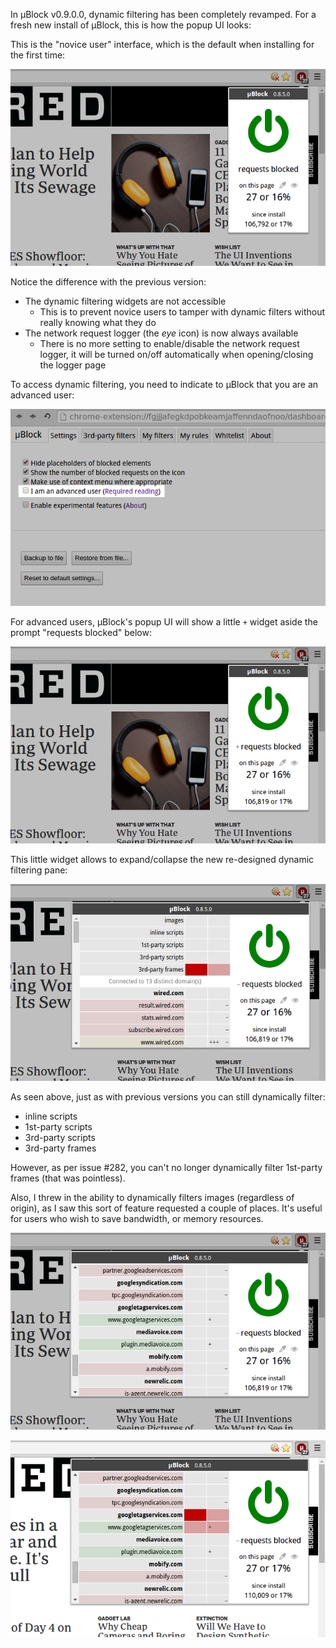 In µBlock v0.9.0.0, dynamic filtering has been completely revamped. For a fresh new install of µBlock, this is how the popup UI looks:

This is the "novice user" interface, which is the default when installing for the first time:

![figure 1](https://raw.githubusercontent.com/gorhill/uBlock/fix-433/doc/img/df-tut-01.png)

Notice the difference with the previous version:

- The dynamic filtering widgets are not accessible
    - This is to prevent novice users to tamper with dynamic filters without really knowing what they do
- The network request logger (the _eye_ icon) is now always available
    - There is no more setting to enable/disable the network request logger, it will be turned on/off automatically when opening/closing the logger page

To access dynamic filtering, you need to indicate to µBlock that you are an advanced user:

![figure 2](https://raw.githubusercontent.com/gorhill/uBlock/fix-433/doc/img/df-tut-02.png)

For advanced users, µBlock's popup UI will show a little `+` widget aside the prompt "requests blocked" below:

![figure 3](https://raw.githubusercontent.com/gorhill/uBlock/fix-433/doc/img/df-tut-03.png)

This little widget allows to expand/collapse the new re-designed dynamic filtering pane:

![figure 4](https://raw.githubusercontent.com/gorhill/uBlock/fix-433/doc/img/df-tut-04.png)

As seen above, just as with previous versions you can still dynamically filter:

- inline scripts
- 1st-party scripts
- 3rd-party scripts
- 3rd-party frames

However, as per issue #282, you can't no longer dynamically filter 1st-party frames (that was pointless).

Also, I threw in the ability to dynamically filters images (regardless of origin), as I saw this sort of feature requested a couple of places. It's useful for users who wish to save bandwidth, or memory resources.

![figure 5](https://raw.githubusercontent.com/gorhill/uBlock/fix-433/doc/img/df-tut-05.png)

![figure 6](https://raw.githubusercontent.com/gorhill/uBlock/fix-433/doc/img/df-tut-06.png)